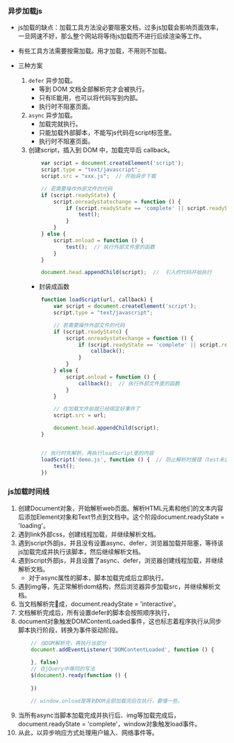 ### 异步加载js

+ js加载的缺点：加载工具方法没必要阻塞文档，过多js加载会影响页面效率，一旦网速不好，那么整个网站将等待js加载而不进行后续渲染等工作。
+ 有些工具方法需要按需加载。用才加载，不用则不加载。

+ 三种方案
    1. `defer` 异步加载。 
        + 等到 DOM 文档全部解析完才会被执行。
        + 只有IE能用，也可以将代码写到内部。
        + 执行时不阻塞页面。
    2. `async` 异步加载。
        + 加载完就执行。
        + 只能加载外部脚本，不能写js代码在script标签里。
        + 执行时不阻塞页面。
    3. 创建script，插入到 DOM 中，加载完毕后 callback。
        ```js
            var script = document.createElement('script');
            script.type = "text/javascript";
            script.src = "xxx.js";  // 开始异步下载

            // 若需要操作外部文件的代码
            if (script.readyState) {
                script.onreadystatechange = function () {
                    if (script.readyState == 'complete' || script.readyState == 'loaded') {
                        test();
                    }
                }
            } else {
                script.onload = function () {
                    test();  // 执行外部文件里的函数
                }
            }

            document.head.appendChild(script);  //  引入的代码开始执行
        ```
        + 封装成函数
        ```js
            function loadScript(url, callback) {
                var script = document.createElement('script');
                script.type = "text/javascript";

                // 若需要操作外部文件的代码
                if (script.readyState) {
                    script.onreadystatechange = function () {
                        if (script.readyState == 'complete' || script.readyState == 'loaded') {
                            callback();
                        }
                    }
                } else {
                    script.onload = function () {
                        callback();  // 执行外部文件里的函数
                    }
                }

                // 在加载文件前就已经绑定好事件了
                script.src = url;

                document.head.appendChild(script);
            }


            // 执行时先解析，再执行loadScript里的内容
            loadScript('demo.js', function () {  // 防止解析时报错（test未定义）
                test(); 
            })
        ```


    
### js加载时间线

1. 创建Document对象，开始解析web页面。解析HTML元素和他们的文本内容后添加Element对象和Text节点到文档中。这个阶段document.readyState = 'loading'。
2. 遇到link外部css，创建线程加载，并继续解析文档。
3. 遇到script外部js，并且没有设置async、defer，浏览器加载并阻塞，等待该js加载完成并执行该脚本，然后继续解析文档。
4. 遇到script外部js，并且设置了async、defer，浏览器创建线程加载，并继续解析文档。
    + 对于async属性的脚本，脚本加载完成后立即执行。
5. 遇到img等，先正常解析dom结构，然后浏览器异步加载src，并继续解析文档。
6. 当文档解析完成，document.readyState = 'interactive'。
7. 文档解析完成后，所有设置defer的脚本会按照顺序执行，
8. document对象触发DOMContentLoaded事件，这也标志着程序执行从同步脚本执行阶段，转换为事件驱动阶段。
    ```js
        // 当DOM解析完，再执行当部分
        document.addEventListener('DOMContentLoaded', function () {
            
        }, false)
        // 在jQuery中等同的写法
        $(document).ready(function () {
            
        })

        // window.onload是等到DOM全部加载完后在执行，要慢一些。
    ```
9. 当所有async当脚本加载完成并执行后、img等加载完成后，document.readyState = 'complete'，window对象触发load事件。
10. 从此，以异步响应方式处理用户输入、网络事件等。
